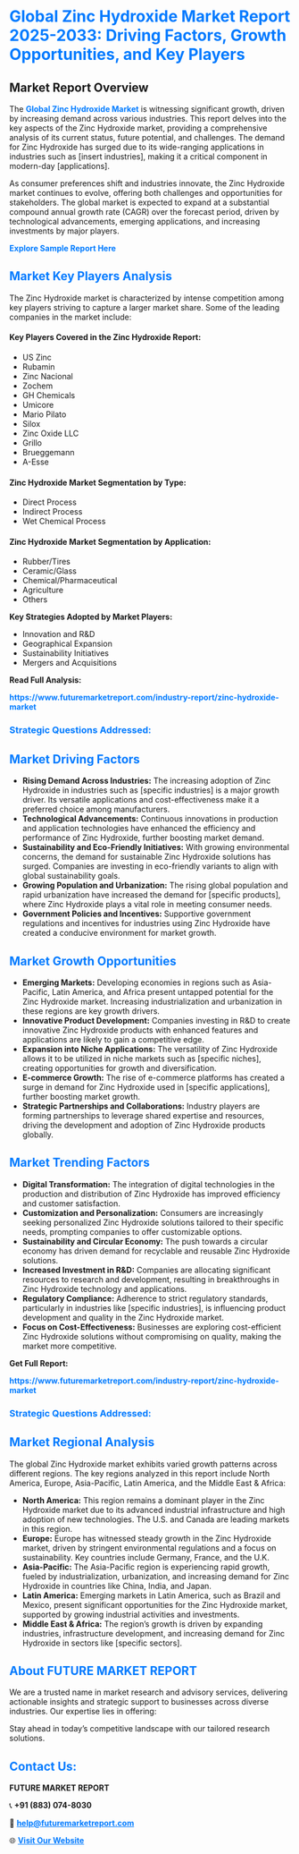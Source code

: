 <h1 style="color: #007BFF;">Global Zinc Hydroxide Market Report 2025-2033: Driving Factors, Growth Opportunities, and Key Players</h1>

<section id="overview">
<h2>Market Report Overview</h2>
<p>The <a href="https://www.futuremarketreport.com/industry-report/zinc-hydroxide-market" style="color: #007BFF; text-decoration: none;"><strong>Global Zinc Hydroxide Market</strong></a> is witnessing significant growth, driven by increasing demand across various industries. This report delves into the key aspects of the Zinc Hydroxide market, providing a comprehensive analysis of its current status, future potential, and challenges. The demand for Zinc Hydroxide has surged due to its wide-ranging applications in industries such as [insert industries], making it a critical component in modern-day [applications].</p>
<p>As consumer preferences shift and industries innovate, the Zinc Hydroxide market continues to evolve, offering both challenges and opportunities for stakeholders. The global market is expected to expand at a substantial compound annual growth rate (CAGR) over the forecast period, driven by technological advancements, emerging applications, and increasing investments by major players.</p>
</section>

<section id="overview">
<p><a href="https://www.futuremarketreport.com/request-sample/reportId=114296" style="color: #007BFF; text-decoration: none;"><strong>Explore Sample Report Here</strong></a></p>
</section>

<section id="key-players">
<h2 style="color: #007BFF;">Market Key Players Analysis</h2>
<p>The Zinc Hydroxide market is characterized by intense competition among key players striving to capture a larger market share. Some of the leading companies in the market include:</p>
<h4>Key Players Covered in the Zinc Hydroxide Report:</h4>
<ul><li>US Zinc</li><li>Rubamin</li><li>Zinc Nacional</li><li>Zochem</li><li>GH Chemicals</li><li>Umicore</li><li>Mario Pilato</li><li>Silox</li><li>Zinc Oxide LLC</li><li>Grillo</li><li>Brueggemann</li><li>A-Esse</li></ul>
<h4>Zinc Hydroxide Market Segmentation by Type:</h4>
<ul><li>Direct Process</li><li>Indirect Process</li><li>Wet Chemical Process</li></ul>

<h4>Zinc Hydroxide Market Segmentation by Application:</h4>
<ul><li>Rubber/Tires</li><li>Ceramic/Glass</li><li>Chemical/Pharmaceutical</li><li>Agriculture</li><li>Others</li></ul>
<p><strong>Key Strategies Adopted by Market Players:</strong></p>
<ul>
<li>Innovation and R&D</li>
<li>Geographical Expansion</li>
<li>Sustainability Initiatives</li>
<li>Mergers and Acquisitions</li>
</ul>
</section>

<section>
<p><strong>Read Full Analysis: </strong></p><a href="https://www.futuremarketreport.com/industry-report/zinc-hydroxide-market" style="color: #007BFF; text-decoration: none;"><strong>https://www.futuremarketreport.com/industry-report/zinc-hydroxide-market</strong></a>
<h3 style="color: #007BFF;">Strategic Questions Addressed:</h3>
</section>

<section id="driving-factors">
<h2 style="color: #007BFF;">Market Driving Factors</h2>
<ul>
<li><strong>Rising Demand Across Industries:</strong> The increasing adoption of Zinc Hydroxide in industries such as [specific industries] is a major growth driver. Its versatile applications and cost-effectiveness make it a preferred choice among manufacturers.</li>
<li><strong>Technological Advancements:</strong> Continuous innovations in production and application technologies have enhanced the efficiency and performance of Zinc Hydroxide, further boosting market demand.</li>
<li><strong>Sustainability and Eco-Friendly Initiatives:</strong> With growing environmental concerns, the demand for sustainable Zinc Hydroxide solutions has surged. Companies are investing in eco-friendly variants to align with global sustainability goals.</li>
<li><strong>Growing Population and Urbanization:</strong> The rising global population and rapid urbanization have increased the demand for [specific products], where Zinc Hydroxide plays a vital role in meeting consumer needs.</li>
<li><strong>Government Policies and Incentives:</strong> Supportive government regulations and incentives for industries using Zinc Hydroxide have created a conducive environment for market growth.</li>
</ul>
</section>

<section id="growth-opportunities">
<h2 style="color: #007BFF;">Market Growth Opportunities</h2>
<ul>
<li><strong>Emerging Markets:</strong> Developing economies in regions such as Asia-Pacific, Latin America, and Africa present untapped potential for the Zinc Hydroxide market. Increasing industrialization and urbanization in these regions are key growth drivers.</li>
<li><strong>Innovative Product Development:</strong> Companies investing in R&D to create innovative Zinc Hydroxide products with enhanced features and applications are likely to gain a competitive edge.</li>
<li><strong>Expansion into Niche Applications:</strong> The versatility of Zinc Hydroxide allows it to be utilized in niche markets such as [specific niches], creating opportunities for growth and diversification.</li>
<li><strong>E-commerce Growth:</strong> The rise of e-commerce platforms has created a surge in demand for Zinc Hydroxide used in [specific applications], further boosting market growth.</li>
<li><strong>Strategic Partnerships and Collaborations:</strong> Industry players are forming partnerships to leverage shared expertise and resources, driving the development and adoption of Zinc Hydroxide products globally.</li>
</ul>
</section>

<section id="trending-factors">
<h2 style="color: #007BFF;">Market Trending Factors</h2>
<ul>
<li><strong>Digital Transformation:</strong> The integration of digital technologies in the production and distribution of Zinc Hydroxide has improved efficiency and customer satisfaction.</li>
<li><strong>Customization and Personalization:</strong> Consumers are increasingly seeking personalized Zinc Hydroxide solutions tailored to their specific needs, prompting companies to offer customizable options.</li>
<li><strong>Sustainability and Circular Economy:</strong> The push towards a circular economy has driven demand for recyclable and reusable Zinc Hydroxide solutions.</li>
<li><strong>Increased Investment in R&D:</strong> Companies are allocating significant resources to research and development, resulting in breakthroughs in Zinc Hydroxide technology and applications.</li>
<li><strong>Regulatory Compliance:</strong> Adherence to strict regulatory standards, particularly in industries like [specific industries], is influencing product development and quality in the Zinc Hydroxide market.</li>
<li><strong>Focus on Cost-Effectiveness:</strong> Businesses are exploring cost-efficient Zinc Hydroxide solutions without compromising on quality, making the market more competitive.</li>
</ul>
</section>

<section>
<p><strong>Get Full Report: </strong></p><a href="https://www.futuremarketreport.com/industry-report/zinc-hydroxide-market" style="color: #007BFF; text-decoration: none;"><strong>https://www.futuremarketreport.com/industry-report/zinc-hydroxide-market</strong></a>
<h3 style="color: #007BFF;">Strategic Questions Addressed:</h3>
</section>


<section id="regional-analysis">
<h2 style="color: #007BFF;">Market Regional Analysis</h2>
<p>The global Zinc Hydroxide market exhibits varied growth patterns across different regions. The key regions analyzed in this report include North America, Europe, Asia-Pacific, Latin America, and the Middle East & Africa:</p>
<ul>
<li><strong>North America:</strong> This region remains a dominant player in the Zinc Hydroxide market due to its advanced industrial infrastructure and high adoption of new technologies. The U.S. and Canada are leading markets in this region.</li>
<li><strong>Europe:</strong> Europe has witnessed steady growth in the Zinc Hydroxide market, driven by stringent environmental regulations and a focus on sustainability. Key countries include Germany, France, and the U.K.</li>
<li><strong>Asia-Pacific:</strong> The Asia-Pacific region is experiencing rapid growth, fueled by industrialization, urbanization, and increasing demand for Zinc Hydroxide in countries like China, India, and Japan.</li>
<li><strong>Latin America:</strong> Emerging markets in Latin America, such as Brazil and Mexico, present significant opportunities for the Zinc Hydroxide market, supported by growing industrial activities and investments.</li>
<li><strong>Middle East & Africa:</strong> The region’s growth is driven by expanding industries, infrastructure development, and increasing demand for Zinc Hydroxide in sectors like [specific sectors].</li>
</ul>
</section>

<footer>
<h2 style="color: #007BFF;">About FUTURE MARKET REPORT</h2>
<p>We are a trusted name in market research and advisory services, delivering actionable insights and strategic support to businesses across diverse industries. Our expertise lies in offering:</p>

<p>Stay ahead in today’s competitive landscape with our tailored research solutions.</p>

<h2 style="color: #007BFF;">Contact Us:</h2>
<p><strong>FUTURE MARKET REPORT</strong></p>
<p>📞 <strong>+91 (883) 074-8030</strong></p>
<p>📧 <strong><a href="mailto:help@futuremarketreport.com" style="color: #007BFF;">help@futuremarketreport.com</a></strong></p>
<p>🌐 <strong><a href="https://www.futuremarketreport.com/" style="color: #007BFF;">Visit Our Website</a></strong></p>
</footer>